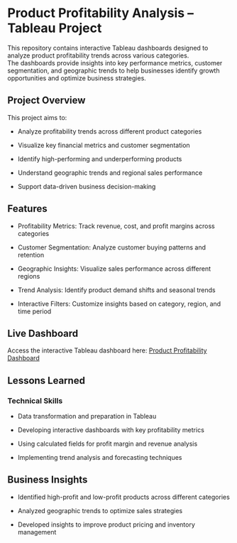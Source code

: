 # Product Profitability Analysis – Tableau Project

This repository contains interactive Tableau dashboards designed to analyze product profitability trends across various categories.          
The dashboards provide insights into key performance metrics, customer segmentation, and geographic trends to help businesses identify growth opportunities and optimize business strategies.

## Project Overview
This project aims to:

+ Analyze profitability trends across different product categories
- Visualize key financial metrics and customer segmentation
+ Identify high-performing and underperforming products
- Understand geographic trends and regional sales performance
+ Support data-driven business decision-making

## Features
+ Profitability Metrics: Track revenue, cost, and profit margins across categories
- Customer Segmentation: Analyze customer buying patterns and retention
+ Geographic Insights: Visualize sales performance across different regions
- Trend Analysis: Identify product demand shifts and seasonal trends
+ Interactive Filters: Customize insights based on category, region, and time period

## Live Dashboard
Access the interactive Tableau dashboard here:
<a href="https://public.tableau.com/views/ProfitabilityofProductStory_17260054102820/ProfitabilityofProducts?:language=en-US&:sid=&:redirect=auth&:display_count=n&:origin=viz_share_link"> Product Profitability Dashboard<a/>

## Lessons Learned
### Technical Skills
- Data transformation and preparation in Tableau
+ Developing interactive dashboards with key profitability metrics
- Using calculated fields for profit margin and revenue analysis
+ Implementing trend analysis and forecasting techniques

## Business Insights
+ Identified high-profit and low-profit products across different categories
- Analyzed geographic trends to optimize sales strategies
+ Developed insights to improve product pricing and inventory management
